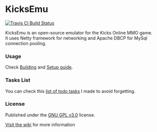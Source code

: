 KicksEmu
========
[![Travis CI Build Status](https://travis-ci.org/neikeq/KicksEmu.svg?branch=master)](https://travis-ci.org/neikeq/KicksEmu)

KicksEmu is an open-source emulator for the Kicks Online MMO game.<br>
It uses Netty framework for networking and Apache DBCP for MySql connection pooling.

### Usage

Check [Building](https://github.com/neikeq/KicksEmu/wiki/Building) and [Setup guide](https://github.com/neikeq/KicksEmu/wiki/Setup-Guide).

### Tasks List

You can check this [list of todo tasks](https://github.com/neikeq/KicksEmu/wiki/Todo-List) I made to avoid forgetting.

### License
Published under the [GNU GPL v3.0](https://github.com/neikeq/KicksEmu/blob/master/LICENSE) license.

[Visit the wiki](https://github.com/neikeq/KicksEmu/wiki) for more information
